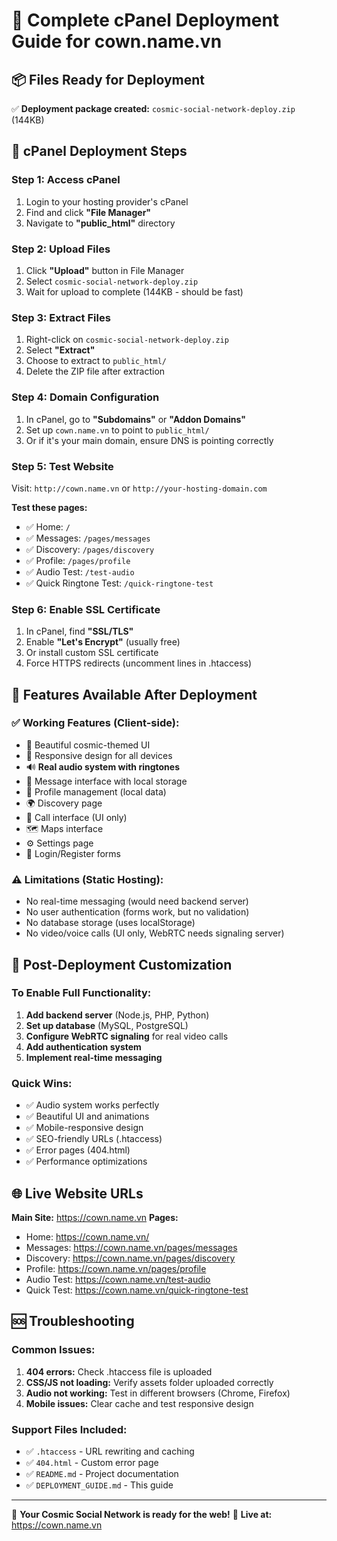 # 🚀 Complete cPanel Deployment Guide for cown.name.vn

## 📦 Files Ready for Deployment

✅ **Deployment package created:** `cosmic-social-network-deploy.zip` (144KB)

## 🔧 cPanel Deployment Steps

### Step 1: Access cPanel
1. Login to your hosting provider's cPanel
2. Find and click **"File Manager"**
3. Navigate to **"public_html"** directory

### Step 2: Upload Files
1. Click **"Upload"** button in File Manager
2. Select `cosmic-social-network-deploy.zip`
3. Wait for upload to complete (144KB - should be fast)

### Step 3: Extract Files
1. Right-click on `cosmic-social-network-deploy.zip`
2. Select **"Extract"**
3. Choose to extract to `public_html/`
4. Delete the ZIP file after extraction

### Step 4: Domain Configuration
1. In cPanel, go to **"Subdomains"** or **"Addon Domains"**
2. Set up `cown.name.vn` to point to `public_html/`
3. Or if it's your main domain, ensure DNS is pointing correctly

### Step 5: Test Website
Visit: `http://cown.name.vn` or `http://your-hosting-domain.com`

**Test these pages:**
- ✅ Home: `/`
- ✅ Messages: `/pages/messages`
- ✅ Discovery: `/pages/discovery`
- ✅ Profile: `/pages/profile`
- ✅ Audio Test: `/test-audio`
- ✅ Quick Ringtone Test: `/quick-ringtone-test`

### Step 6: Enable SSL Certificate
1. In cPanel, find **"SSL/TLS"**
2. Enable **"Let's Encrypt"** (usually free)
3. Or install custom SSL certificate
4. Force HTTPS redirects (uncomment lines in .htaccess)

## 🌟 Features Available After Deployment

### ✅ Working Features (Client-side):
- 🎨 Beautiful cosmic-themed UI
- 📱 Responsive design for all devices
- 🔊 **Real audio system with ringtones**
- 💬 Message interface with local storage
- 👤 Profile management (local data)
- 🌍 Discovery page
- 🎥 Call interface (UI only)
- 🗺️ Maps interface
- ⚙️ Settings page
- 🔐 Login/Register forms

### ⚠️ Limitations (Static Hosting):
- No real-time messaging (would need backend server)
- No user authentication (forms work, but no validation)
- No database storage (uses localStorage)
- No video/voice calls (UI only, WebRTC needs signaling server)

## 🔧 Post-Deployment Customization

### To Enable Full Functionality:
1. **Add backend server** (Node.js, PHP, Python)
2. **Set up database** (MySQL, PostgreSQL)
3. **Configure WebRTC signaling** for real video calls
4. **Add authentication system**
5. **Implement real-time messaging**

### Quick Wins:
- ✅ Audio system works perfectly
- ✅ Beautiful UI and animations
- ✅ Mobile-responsive design
- ✅ SEO-friendly URLs (.htaccess)
- ✅ Error pages (404.html)
- ✅ Performance optimizations

## 🌐 Live Website URLs

**Main Site:** https://cown.name.vn
**Pages:**
- Home: https://cown.name.vn/
- Messages: https://cown.name.vn/pages/messages
- Discovery: https://cown.name.vn/pages/discovery
- Profile: https://cown.name.vn/pages/profile
- Audio Test: https://cown.name.vn/test-audio
- Quick Test: https://cown.name.vn/quick-ringtone-test

## 🆘 Troubleshooting

### Common Issues:
1. **404 errors:** Check .htaccess file is uploaded
2. **CSS/JS not loading:** Verify assets folder uploaded correctly
3. **Audio not working:** Test in different browsers (Chrome, Firefox)
4. **Mobile issues:** Clear cache and test responsive design

### Support Files Included:
- ✅ `.htaccess` - URL rewriting and caching
- ✅ `404.html` - Custom error page
- ✅ `README.md` - Project documentation
- ✅ `DEPLOYMENT_GUIDE.md` - This guide

---

🎉 **Your Cosmic Social Network is ready for the web!**
🌌 **Live at:** https://cown.name.vn
